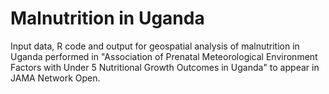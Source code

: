 # Malnutrition in Uganda
Input data, R code and output for geospatial analysis of malnutrition in Uganda performed in "Association of Prenatal Meteorological Environment Factors with Under 5 Nutritional Growth Outcomes in Uganda" to appear in JAMA Network Open.
